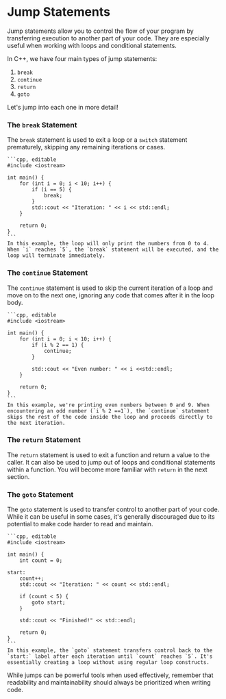# Jump Statements

Jump statements allow you to control the flow of your program by transferring execution to another part of your code. They are especially useful when working with loops and conditional statements.

In C++, we have four main types of jump statements:

1. `break`
2. `continue`
3. `return`
4. `goto`

Let's jump into each one in more detail!

### The `break` Statement

The `break` statement is used to exit a loop or a `switch` statement prematurely, skipping any remaining iterations or cases.

~~~admonish example
```cpp, editable
#include <iostream>

int main() {
    for (int i = 0; i < 10; i++) {
        if (i == 5) {
            break;
        }
        std::cout << "Iteration: " << i << std::endl;
    }

    return 0;
}
```
In this example, the loop will only print the numbers from 0 to 4. When `i` reaches `5`, the `break` statement will be executed, and the loop will terminate immediately.
~~~


### The `continue` Statement

The `continue` statement is used to skip the current iteration of a loop and move on to the next one, ignoring any code that comes after it in the loop body.

~~~admonish example
```cpp, editable
#include <iostream>

int main() {
    for (int i = 0; i < 10; i++) {
        if (i % 2 == 1) {
            continue;
        }

        std::cout << "Even number: " << i <<std::endl;
    }

    return 0;
}
```
In this example, we're printing even numbers between 0 and 9. When encountering an odd number (`i % 2 ==1`), the `continue` statement skips the rest of the code inside the loop and proceeds directly to the next iteration.
~~~

### The `return` Statement

The `return` statement is used to exit a function and return a value to the caller. It can also be used to jump out of loops and conditional statements within a function. You will become more familiar with `return` in the next section.

### The `goto` Statement

The `goto` statement is used to transfer control to another part of your code. While it can be useful in some cases, it's generally discouraged due to its potential to make code harder to read and maintain.

~~~admonish example
```cpp, editable
#include <iostream>

int main() {
    int count = 0;

start:
    count++;
    std::cout << "Iteration: " << count << std::endl;
  
    if (count < 5) {
        goto start;
    }

    std::cout << "Finished!" << std::endl;
  
    return 0;
}
```
In this example, the `goto` statement transfers control back to the `start:` label after each iteration until `count` reaches `5`. It's essentially creating a loop without using regular loop constructs.
~~~

While jumps can be powerful tools when used effectively, remember that readability and maintainability should always be prioritized when writing code.